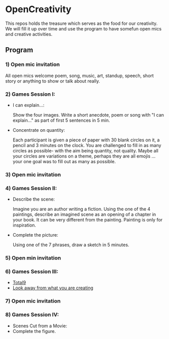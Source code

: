 # OpenCreativity
This repos holds the treasure which serves as the food for our creativity. We will fill it up over time and use the program to have somefun open mics and creative activities.

## Program
### 1) Open mic invitation

All open mics welcome poem, song, music, art, standup, speech, short story 
or anything to show or talk about really.

###  2) Games Session I:
* I can explain...:
  
  Show the four images. Write a short anecdote, poem or song with
  "I can explain..." as part of first 5 sentences in 5 min.
* Concentrate on quantity:

  Each participant is given a piece of paper with 30 blank circles on it,
  a pencil and 3 minutes on the clock.  You are challenged to fill in as
  many circles as possible- with the aim being quantity, not quality. Maybe
  all your circles are variations on a theme, perhaps they are all emojis …
  your one goal was to fill out as many as possible.

### 3) Open mic invitation

### 4) Games Session II:
* Describe the scene:

  Imagine you are an author writing a fiction. Using the one of the 4
  paintings, describe an imagined scene as an opening of a chapter in your
  book. It can be very different from the painting. Painting is only for
  inspiration.
* Complete the picture:

  Using one of the 7 phrases, draw a sketch in 5 minutes.

### 5) Open min invitation

### 6) Games Session III:
* [Total9]()
* [Look away from what you are creating]()

### 7) Open mic invitation

### 8) Games Session IV:
* Scenes Cut from a Movie:
* Complete the figure.
